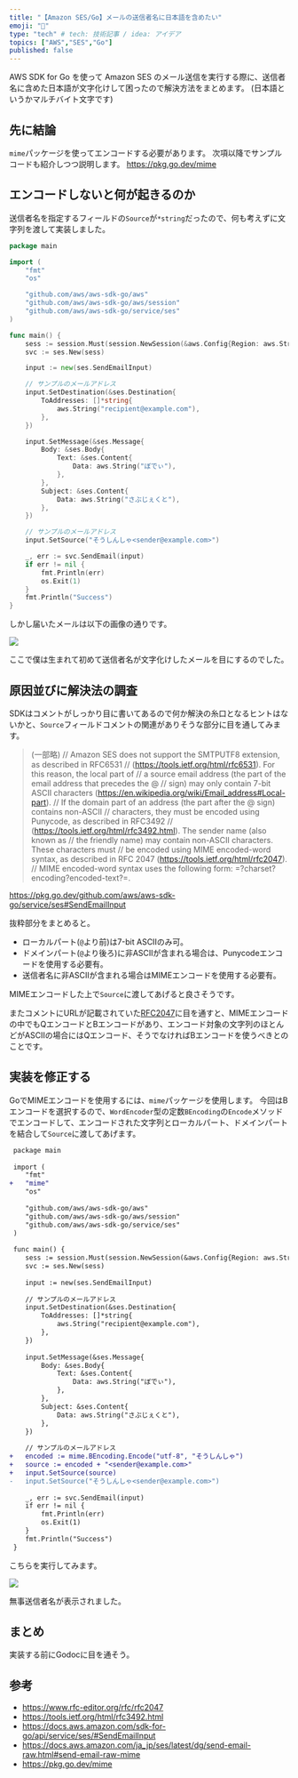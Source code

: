 ```yaml
---
title: "【Amazon SES/Go】メールの送信者名に日本語を含めたい"
emoji: "📩"
type: "tech" # tech: 技術記事 / idea: アイデア
topics: ["AWS","SES","Go"]
published: false
---
```


AWS SDK for Go を使って Amazon SES のメール送信を実行する際に、送信者名に含めた日本語が文字化けして困ったので解決方法をまとめます。
(日本語というかマルチバイト文字です)

## 先に結論

`mime`パッケージを使ってエンコードする必要があります。
次項以降でサンプルコードも紹介しつつ説明します。
https://pkg.go.dev/mime

## エンコードしないと何が起きるのか

送信者名を指定するフィールドの`Source`が`*string`だったので、何も考えずに文字列を渡して実装しました。

```go:main.go
package main

import (
	"fmt"
	"os"

	"github.com/aws/aws-sdk-go/aws"
	"github.com/aws/aws-sdk-go/aws/session"
	"github.com/aws/aws-sdk-go/service/ses"
)

func main() {
	sess := session.Must(session.NewSession(&aws.Config{Region: aws.String("ap-northeast-1")}))
	svc := ses.New(sess)

	input := new(ses.SendEmailInput)

	// サンプルのメールアドレス
	input.SetDestination(&ses.Destination{
		ToAddresses: []*string{
			aws.String("recipient@example.com"),
		},
	})

	input.SetMessage(&ses.Message{
		Body: &ses.Body{
			Text: &ses.Content{
				Data: aws.String("ぼでぃ"),
			},
		},
		Subject: &ses.Content{
			Data: aws.String("さぶじぇくと"),
		},
	})

	// サンプルのメールアドレス
	input.SetSource("そうしんしゃ<sender@example.com>")

	_, err := svc.SendEmail(input)
	if err != nil {
		fmt.Println(err)
		os.Exit(1)
	}
	fmt.Println("Success")
}
```

しかし届いたメールは以下の画像の通りです。

![](https://storage.googleapis.com/zenn-user-upload/f1f465d21dee-20220910.png)

ここで僕は生まれて初めて送信者名が文字化けしたメールを目にするのでした。

## 原因並びに解決法の調査

SDKはコメントがしっかり目に書いてあるので何か解決の糸口となるヒントはないかと、`Source`フィールドコメントの関連がありそうな部分に目を通してみます。

>(一部略)
// Amazon SES does not support the SMTPUTF8 extension, as described in RFC6531
// (https://tools.ietf.org/html/rfc6531). For this reason, the local part of
// a source email address (the part of the email address that precedes the @
// sign) may only contain 7-bit ASCII characters (https://en.wikipedia.org/wiki/Email_address#Local-part).
// If the domain part of an address (the part after the @ sign) contains non-ASCII
// characters, they must be encoded using Punycode, as described in RFC3492
// (https://tools.ietf.org/html/rfc3492.html). The sender name (also known as
// the friendly name) may contain non-ASCII characters. These characters must
// be encoded using MIME encoded-word syntax, as described in RFC 2047 (https://tools.ietf.org/html/rfc2047).
// MIME encoded-word syntax uses the following form: =?charset?encoding?encoded-text?=.

https://pkg.go.dev/github.com/aws/aws-sdk-go/service/ses#SendEmailInput

抜粋部分をまとめると。

- ローカルパート(`@`より前)は7-bit ASCIIのみ可。
- ドメインパート(`@`より後ろ)に非ASCIIが含まれる場合は、Punycodeエンコードを使用する必要有。
- 送信者名に非ASCIIが含まれる場合はMIMEエンコードを使用する必要有。

MIMEエンコードした上で`Source`に渡してあげると良さそうです。

またコメントにURLが記載されていた[RFC2047](https://www.rfc-editor.org/rfc/rfc2047)に目を通すと、MIMEエンコードの中でもQエンコードとBエンコードがあり、エンコード対象の文字列のほとんどがASCIIの場合にはQエンコード、そうでなければBエンコードを使うべきとのことです。

## 実装を修正する

GoでMIMEエンコードを使用するには、`mime`パッケージを使用します。
今回はBエンコードを選択するので、`WordEncoder`型の定数`BEncoding`の`Encode`メソッドでエンコードして、エンコードされた文字列とローカルパート、ドメインパートを結合して`Source`に渡してあげます。

```diff go:main.go
 package main
 
 import (
 	"fmt"
+	"mime"
 	"os"
 
 	"github.com/aws/aws-sdk-go/aws"
 	"github.com/aws/aws-sdk-go/aws/session"
 	"github.com/aws/aws-sdk-go/service/ses"
 )
 
 func main() {
 	sess := session.Must(session.NewSession(&aws.Config{Region: aws.String("ap-northeast-1")}))
 	svc := ses.New(sess)
 
 	input := new(ses.SendEmailInput)
 
 	// サンプルのメールアドレス
 	input.SetDestination(&ses.Destination{
 		ToAddresses: []*string{
 			aws.String("recipient@example.com"),
 		},
 	})
 
 	input.SetMessage(&ses.Message{
 		Body: &ses.Body{
 			Text: &ses.Content{
 				Data: aws.String("ぼでぃ"),
 			},
 		},
 		Subject: &ses.Content{
 			Data: aws.String("さぶじぇくと"),
 		},
 	})
 
 	// サンプルのメールアドレス
+	encoded := mime.BEncoding.Encode("utf-8", "そうしんしゃ")
+	source := encoded + "<sender@example.com>"
+	input.SetSource(source)
-	input.SetSource("そうしんしゃ<sender@example.com>")
 
 	_, err := svc.SendEmail(input)
 	if err != nil {
 		fmt.Println(err)
 		os.Exit(1)
 	}
 	fmt.Println("Success")
 }
```

こちらを実行してみます。

![](https://storage.googleapis.com/zenn-user-upload/c4d1a6c5e7a8-20220910.png)

無事送信者名が表示されました。


## まとめ

実装する前にGodocに目を通そう。

## 参考

- https://www.rfc-editor.org/rfc/rfc2047
- https://tools.ietf.org/html/rfc3492.html
- https://docs.aws.amazon.com/sdk-for-go/api/service/ses/#SendEmailInput
- https://docs.aws.amazon.com/ja_jp/ses/latest/dg/send-email-raw.html#send-email-raw-mime
- https://pkg.go.dev/mime
